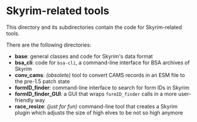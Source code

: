 # Skyrim-related tools

This directory and its subdirectories contain the code for Skyrim-related tools.

There are the following directories:

* **base**: general classes and code for Skyrim's data format
* **bsa_cli**: code for `bsa-cli`, a command-line interface for BSA archives of
  Skyrim
* **conv_cams**: _(obsolete)_ tool to convert CAMS records in an ESM file to the
  pre-1.5 patch state
* **formID_finder**: command-line interface to search for form IDs in Skyrim
* **formID_finder_GUI**: a GUI that wraps `formID_finder` calls in a more
  user-friendly way
* **race_resize**: _(just for fun)_ command-line tool that creates a Skyrim
  plugin which adjusts the size of high elves to be not so high anymore
